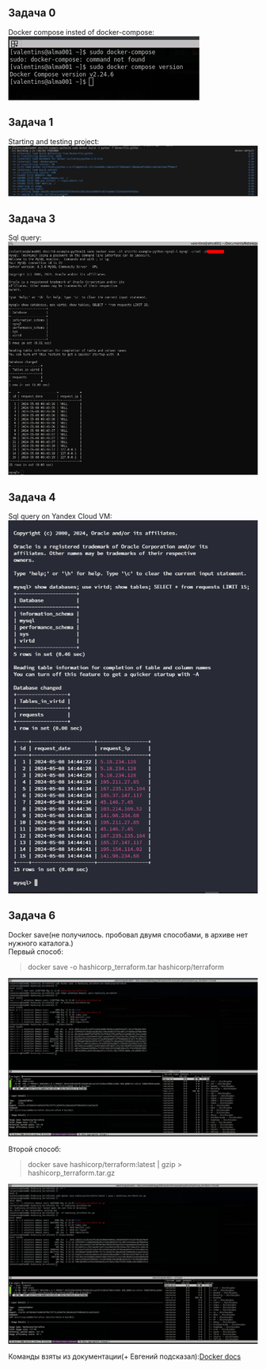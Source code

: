## Задача 0
Docker compose insted of docker-compose:
![Docker-compose](./screnshots/task-5.0.png)
## Задача 1
Starting and testing project:
![start](./screnshots/task-5.1.1.png)
## Задача 3
Sql query:
![sql](./screnshots/task-5.3-sql.png)
## Задача 4
Sql query on Yandex Cloud VM:
![sql_ya.cloud](./screnshots/task-5.4-cloud-VM.png)
## Задача 6
Docker save(не получилось. пробовал двумя способами, в архиве нет нужного каталога.)\
Первый способ: 
>docker save -o hashicorp_terraform.tar hashicorp/terraform

![save.1](./screnshots/task-5.6-docker-save-1.png)

Второй способ:
>docker save hashicorp/terraform:latest | gzip > hashicorp_terraform.tar.gz

![save.2](./screnshots/task-5.6-docker-save-2.png)

Команды взяты из документации(+ Евгений подсказал):[Docker docs](https://docs.docker.com/reference/cli/docker/image/save/)

